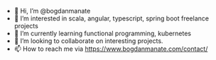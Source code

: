 - 👋 Hi, I’m @bogdanmanate
- 👀 I’m interested in scala, angular, typescript, spring boot freelance projects
- 🌱 I’m currently learning functional programming, kubernetes
- 💞️ I’m looking to collaborate on interesting projects.
- 📫 How to reach me via https://www.bogdanmanate.com/contact/

<!---
bogdanmanate/bogdanmanate is a ✨ special ✨ repository because its `README.md` (this file) appears on your GitHub profile.
You can click the Preview link to take a look at your changes.
--->
